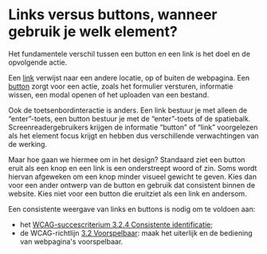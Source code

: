 <!-- @license CC0-1.0 -->

# Links versus buttons, wanneer gebruik je welk element?

Het fundamentele verschil tussen een button en een link is het doel en de opvolgende actie.

Een [link](https://developer.mozilla.org/en-US/docs/Web/HTML/Element/link) verwijst naar een andere locatie, op of buiten de webpagina. Een [button](https://developer.mozilla.org/en-US/docs/Web/HTML/Element/button) zorgt voor een actie, zoals het formulier versturen, informatie wissen, een modal openen of het uploaden van een bestand.

Ook de toetsenbordinteractie is anders. Een link bestuur je met alleen de “enter”-toets, een button bestuur je met de “enter”-toets of de spatiebalk. Screenreadergebruikers krijgen de informatie “button” of “link” voorgelezen als het element focus krijgt en hebben dus verschillende verwachtingen van de werking.

Maar hoe gaan we hiermee om in het design? Standaard ziet een button eruit als een knop en een link is een onderstreept woord of zin.
Soms wordt hiervan afgeweken om een knop minder visueel gewicht te geven. Kies dan voor een ander ontwerp van de button en gebruik dat consistent binnen de website. Kies niet voor een button die eruitziet als een link en andersom.

Een consistente weergave van links en buttons is nodig om te voldoen aan:

- het [WCAG-succescriterium 3.2.4 Consistente identificatie](/wcag/3.2.4);
- de WCAG-richtlijn [3.2 Voorspelbaar](https://www.w3.org/WAI/WCAG22/Understanding/predictable.html): maak het uiterlijk en de bediening van webpagina's voorspelbaar.
